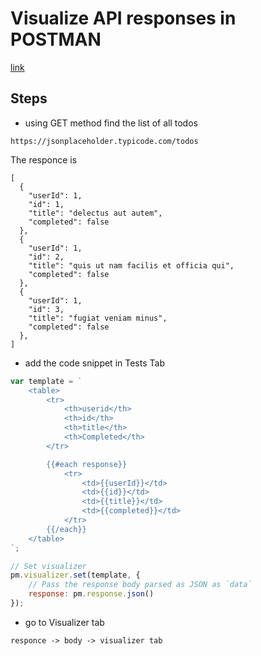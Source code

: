 # Visualize API responses in POSTMAN
 [link](https://learning.getpostman.com/docs/postman/sending_api_requests/visualizer/)

## Steps
- using GET method find the list of all todos

```
https://jsonplaceholder.typicode.com/todos
```
The responce is 
```
[
  {
    "userId": 1,
    "id": 1,
    "title": "delectus aut autem",
    "completed": false
  },
  {
    "userId": 1,
    "id": 2,
    "title": "quis ut nam facilis et officia qui",
    "completed": false
  },
  {
    "userId": 1,
    "id": 3,
    "title": "fugiat veniam minus",
    "completed": false
  },
]
```
- add the code snippet in Tests Tab

```javascript
var template = `
    <table>
        <tr>
            <th>userid</th>
            <th>id</th>
            <th>title</th>
            <th>Completed</th>
        </tr>

        {{#each response}}
            <tr>
                <td>{{userId}}</td>
                <td>{{id}}</td>
                <td>{{title}}</td>
                <td>{{completed}}</td>
            </tr>
        {{/each}}
    </table>
`;

// Set visualizer
pm.visualizer.set(template, {
    // Pass the response body parsed as JSON as `data`
    response: pm.response.json()
});
```
- go to Visualizer tab
```
responce -> body -> visualizer tab
```
